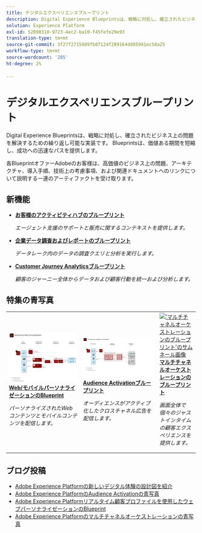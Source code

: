 ```yaml
---
title: デジタルエクスペリエンスブループリント
description: Digital Experience Blueprintsは、戦略に対処し、確立されたビジネス上の問題を解決するための繰り返し可能な実装です。 TTV（タイム・トゥ・バリュー）を短縮し、成功への迅速なパスを提供します。
solution: Experience Platform
exl-id: 52898310-9723-4ec2-ba10-f45fefe29e93
translation-type: tm+mt
source-git-commit: 3f27f27159d9fb07124f289164dd85941ec58a25
workflow-type: tm+mt
source-wordcount: '285'
ht-degree: 2%

---
```


# デジタルエクスペリエンスブループリント

Digital Experience Blueprintsは、戦略に対処し、確立されたビジネス上の問題を解決するための繰り返し可能な実装です。 Blueprintsは、価値ある期間を短縮し、成功への迅速なパスを提供します。

各BlueprintオファーAdobeのお客様は、高価値のビジネス上の問題、アーキテクチャ、導入手順、技術上の考慮事項、および関連ドキュメントへのリンクについて説明する一連のアーティファクトを受け取ります。

## 新機能

* **[お客様のアクティビティハブのブループリント](/help/blueprints/audience-activation/customer-activity.md)**

   *エージェント支援のサポートと販売に関するコンテキストを提供します。*
* **[企業データ調査およびレポートのブループリント](/help/blueprints/data-insights/overview.md)**

   *データレーク内のデータの調査クエリと分析を実行します。*
* **[Customer Journey Analyticsブループリント](/help/blueprints/customer-journey-analytics/overview.md)**

   *顧客のジャーニー全体からデータおよび顧客行動を統一および分析&#x200B;します。*

## 特集の青写真

<table style="table-layout:fixed">
<tr>
  <td>
    <a href="https://experienceleague.adobe.com/docs/blueprints-learn/architecture/web-personalization/overview.html"><img alt="「ウェブパーソナライゼーション」ブループリントのサムネール画像" src="web-personalization/assets/personalization.svg" /></a>
    <div><a href="https://experienceleague.adobe.com/docs/blueprints-learn/architecture/web-personalization/overview.html"><strong>Web/モバイルパーソナライゼーションのBlueprint</strong></a></div>
    <p><em>パーソナライズされたWebコンテンツとモバイルコンテンツを配信します。</em></p>
  </td>
  <td>
    <a href="https://experienceleague.adobe.com/docs/blueprints-learn/architecture/audience-activation/overview.html"><img alt="「Audience Activation」ブループリントのサムネイル画像" src="audience-activation/assets/aam.svg" /></a>
    <div><a href="https://experienceleague.adobe.com/docs/blueprints-learn/architecture/audience-activation/overview.html"><strong>Audience Activationブループリント</strong></a></div>
    <p><em>オーディエンスがアクティブ化したクロスチャネル広告を配信します。</em></p>
  </td>
  <td>
    <a href="https://experienceleague.adobe.com/docs/blueprints-learn/architecture/multi-channel-message-orchestration/overview.html"><img alt="'マルチチャネルオーケストレーションのブループリント'のサムネール画像" src="multi-channel-message-orchestration/assets/aepbatch.svg" /></a>
    <div><a href="https://experienceleague.adobe.com/docs/blueprints-learn/architecture/multi-channel-message-orchestration/overview.html"><strong>マルチチャネルオーケストレーションのブループリント</strong></a></div>
    <p><em>画面全体で個々のジャストインタイムの顧客エクスペリエンスを提供します。</em></p>
  </td>
</tr>
</table>


## ブログ投稿

* [Adobe Experience Platformの新しいデジタル体験の設計図を紹介](https://medium.com/adobetech/introducing-adobe-experience-platforms-new-digital-experience-blueprints-93a6b5f5da7c)
* [Adobe Experience PlatformのAudience Activationの青写真](https://medium.com/adobetech/a-blueprint-for-audience-activation-in-adobe-experience-platform-b2b30fae90fd)
* [Adobe Experience Platformリアルタイム顧客プロファイルを使用したウェブパーソナライゼーションのBlueprint](https://medium.com/adobetech/blueprint-for-web-personalization-using-adobe-experience-platform-real-time-customer-profile-fef2ce7a4b2f)
* [Adobe Experience Platformのマルチチャネルオーケストレーションの青写真](https://medium.com/adobetech/blueprint-for-multi-channel-orchestration-in-adobe-experience-platform-c68317e94184)
